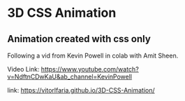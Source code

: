 # 3D CSS Animation

## Animation created with css only

Following a vid from Kevin Powell in colab with Amit Sheen.

Video Link: https://www.youtube.com/watch?v=NdftnCDwKaU&ab_channel=KevinPowell

link: https://vitorlfaria.github.io/3D-CSS-Animation/
